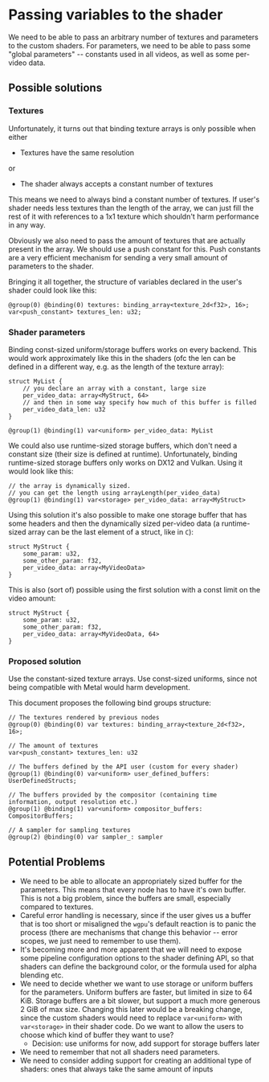 # Passing variables to the shader

We need to be able to pass an arbitrary number of textures and parameters to the custom shaders. For parameters, we need to be able to pass some "global parameters" -- constants used in all videos, as well as some per-video data.

## Possible solutions

### Textures

Unfortunately, it turns out that binding texture arrays is only possible when either

- Textures have the same resolution

or

- The shader always accepts a constant number of textures

This means we need to always bind a constant number of textures. If user's shader needs less textures than the length of the array, we can just fill the rest of it with references to a 1x1 texture which shouldn't harm performance in any way.

Obviously we also need to pass the amount of textures that are actually present in the array. We should use a push constant for this. Push constants are a very efficient mechanism for sending a very small amount of parameters to the shader.

Bringing it all together, the structure of variables declared in the user's shader could look like this:

```wgsl
@group(0) @binding(0) textures: binding_array<texture_2d<f32>, 16>;
var<push_constant> textures_len: u32;
```

### Shader parameters

Binding const-sized uniform/storage buffers works on every backend. This would work approximately like this in the shaders (ofc the len can be defined in a different way, e.g. as the length of the texture array):

```wgsl
struct MyList {
    // you declare an array with a constant, large size
    per_video_data: array<MyStruct, 64>
    // and then in some way specify how much of this buffer is filled
    per_video_data_len: u32
}

@group(1) @binding(1) var<uniform> per_video_data: MyList
```

We could also use runtime-sized storage buffers, which don't need a constant size (their size is defined at runtime). Unfortunately, binding runtime-sized storage buffers only works on DX12 and Vulkan. Using it would look like this:

```wgsl
// the array is dynamically sized. 
// you can get the length using arrayLength(per_video_data)
@group(1) @binding(1) var<storage> per_video_data: array<MyStruct>
```

Using this solution it's also possible to make one storage buffer that has some headers and then the dynamically sized per-video data (a runtime-sized array can be the last element of a struct, like in `C`):

```wgsl
struct MyStruct {
    some_param: u32,
    some_other_param: f32,
    per_video_data: array<MyVideoData>
}
```

This is also (sort of) possible using the first solution with a const limit on the video amount:

```wgsl
struct MyStruct {
    some_param: u32,
    some_other_param: f32,
    per_video_data: array<MyVideoData, 64>
}
```

### Proposed solution

Use the constant-sized texture arrays. Use const-sized uniforms, since not being compatible with Metal would harm development.

This document proposes the following bind groups structure:

```wgsl
// The textures rendered by previous nodes
@group(0) @binding(0) var textures: binding_array<texture_2d<f32>, 16>;

// The amount of textures
var<push_constant> textures_len: u32

// The buffers defined by the API user (custom for every shader)
@group(1) @binding(0) var<uniform> user_defined_buffers: UserDefinedStructs;

// The buffers provided by the compositor (containing time information, output resolution etc.)
@group(1) @binding(1) var<uniform> compositor_buffers: CompositorBuffers;

// A sampler for sampling textures
@group(2) @binding(0) var sampler_: sampler
```

## Potential Problems

- We need to be able to allocate an appropriately sized buffer for the parameters. This means that every node has to have it's own buffer. This is not a big problem, since the buffers are small, especially compared to textures.
- Careful error handling is necessary, since if the user gives us a buffer that is too short or misaligned the `wgpu`'s default reaction is to panic the process (there are mechanisms that change this behavior -- error scopes, we just need to remember to use them).
- It's becoming more and more apparent that we will need to expose some pipeline configuration options to the shader defining API, so that shaders can define the background color, or the formula used for alpha blending etc.
- We need to decide whether we want to use storage or uniform buffers for the parameters. Uniform buffers are faster, but limited in size to 64 KiB. Storage buffers are a bit slower, but support a much more generous 2 GiB of max size. Changing this later would be a breaking change, since the custom shaders would need to replace `var<uniform>` with `var<storage>` in their shader code. Do we want to allow the users to choose which kind of buffer they want to use?
  - Decision: use uniforms for now, add support for storage buffers later
- We need to remember that not all shaders need parameters.
- We need to consider adding support for creating an additional type of shaders: ones that always take the same amount of inputs
